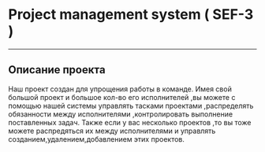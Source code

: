 # Project management system ( SEF-3 )
---
Описание проекта 
---
Наш проект создан для упрощения работы в команде. Имея свой большой проект и большое кол-во его исполнителей ,вы можете с помощью нашей системы управлять тасками проектами ,распределять обязанности между исполнителями ,контролировать выполнение поставленных задач. Также если у вас несколько проектов ,то вы тоже можете распредяться их между исполнителями и управлять созданием,удалением,добавлением этих проектов. 
